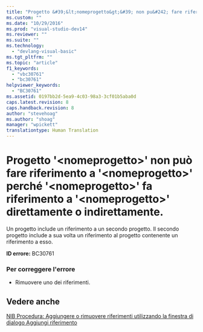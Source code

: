 ```yaml
---
title: "Progetto &#39;&lt;nomeprogetto&gt;&#39; non pu&#242; fare riferimento a &#39;&lt;nomeprogetto&gt;&#39; perch&#233; &#39;&lt;nomeprogetto&gt;&#39; fa riferimento a &#39;&lt;nomeprogetto&gt;&#39; direttamente o indirettamente. | Microsoft Docs"
ms.custom: ""
ms.date: "10/29/2016"
ms.prod: "visual-studio-dev14"
ms.reviewer: ""
ms.suite: ""
ms.technology: 
  - "devlang-visual-basic"
ms.tgt_pltfrm: ""
ms.topic: "article"
f1_keywords: 
  - "vbc30761"
  - "bc30761"
helpviewer_keywords: 
  - "BC30761"
ms.assetid: 0197bb2d-5ea9-4c03-98a3-3cf01b5aba0d
caps.latest.revision: 8
caps.handback.revision: 8
author: "stevehoag"
ms.author: "shoag"
manager: "wpickett"
translationtype: Human Translation
---
```

# Progetto &#39;&lt;nomeprogetto&gt;&#39; non pu&#242; fare riferimento a &#39;&lt;nomeprogetto&gt;&#39; perch&#233; &#39;&lt;nomeprogetto&gt;&#39; fa riferimento a &#39;&lt;nomeprogetto&gt;&#39; direttamente o indirettamente.
Un progetto include un riferimento a un secondo progetto. Il secondo progetto include a sua volta un riferimento al progetto contenente un riferimento a esso.  
  
 **ID errore:** BC30761  
  
### Per correggere l'errore  
  
-   Rimuovere uno dei riferimenti.  
  
## Vedere anche  
 [NIB Procedura: Aggiungere o rimuovere riferimenti utilizzando la finestra di dialogo Aggiungi riferimento](http://msdn.microsoft.com/it-it/3bd75d61-f00c-47c0-86a2-dd1f20e231c9)